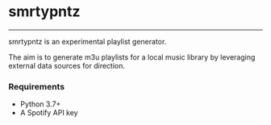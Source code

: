 # smrtypntz
***************
smrtypntz is an experimental playlist generator.

The aim is to generate m3u playlists for a local music library by leveraging external data sources for direction.

### Requirements

* Python 3.7+
* A Spotify API key
